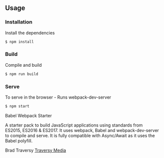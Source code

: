 ## Usage

### Installation

Install the dependencies

```sh
$ npm install
```

### Build
Compile and build

```sh
$ npm run build
```

### Serve
To serve in the browser  - Runs webpack-dev-server

```sh
$ npm start
```

Babel Webpack Starter

A starter pack to build JavaScript applications using standards from ES2015, ES2016 & ES2017. It uses webpack, Babel and webpack-dev-server to compile and serve. It is fully compatible with Async/Await as it uses the Babel polyfill.

Brad Traversy
[Traversy Media](http://www.traversymedia.com)
